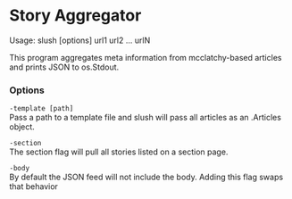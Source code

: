 Story Aggregator
=====

Usage: slush [options] url1 url2 ... urlN

This program aggregates meta information from mcclatchy-based articles and prints JSON to os.Stdout. 

### Options

`-template [path]`  
Pass a path to a template file and slush will pass all articles as an .Articles object. 

`-section`  
The section flag will pull all stories listed on a section page.

`-body`  
By default the JSON feed will not include the body. Adding this flag swaps that behavior
